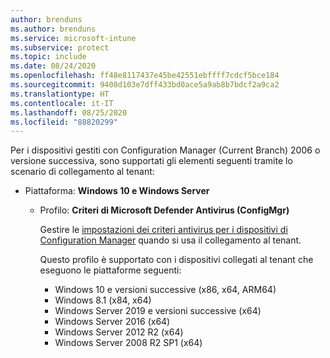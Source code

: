 ```yaml
---
author: brenduns
ms.author: brenduns
ms.service: microsoft-intune
ms.subservice: protect
ms.topic: include
ms.date: 08/24/2020
ms.openlocfilehash: ff48e8117437e45be42551ebffff7cdcf5bce184
ms.sourcegitcommit: 9408d103e7dff433bd0ace5a9ab8b7bdcf2a9ca2
ms.translationtype: HT
ms.contentlocale: it-IT
ms.lasthandoff: 08/25/2020
ms.locfileid: "88820299"
---
```

<!--Don't apply H2/H3 in this include file since they are context driven by article-->
Per i dispositivi gestiti con Configuration Manager (Current Branch) 2006 o versione successiva, sono supportati gli elementi seguenti tramite lo scenario di collegamento al tenant:
<!--The following profiles are supported for devices you manage with Configuration Manager Technical Preview 2007 or later, through the tenant attach scenario:-->

- Piattaforma: **Windows 10 e Windows Server**

  - Profilo: **Criteri di Microsoft Defender Antivirus (ConfigMgr)**
  
    Gestire le [impostazioni dei criteri antivirus per i dispositivi di Configuration Manager](../../protect/antivirus-microsoft-defender-settings-windows-tenant-attach.md) quando si usa il collegamento al tenant.

    Questo profilo è supportato con i dispositivi collegati al tenant che eseguono le piattaforme seguenti:
    - Windows 10 e versioni successive (x86, x64, ARM64)
    - Windows 8.1 (x84, x64)
    - Windows Server 2019 e versioni successive (x64)
    - Windows Server 2016 (x64)
    - Windows Server 2012 R2 (x64)
    - Windows Server 2008 R2 SP1 (x64)
